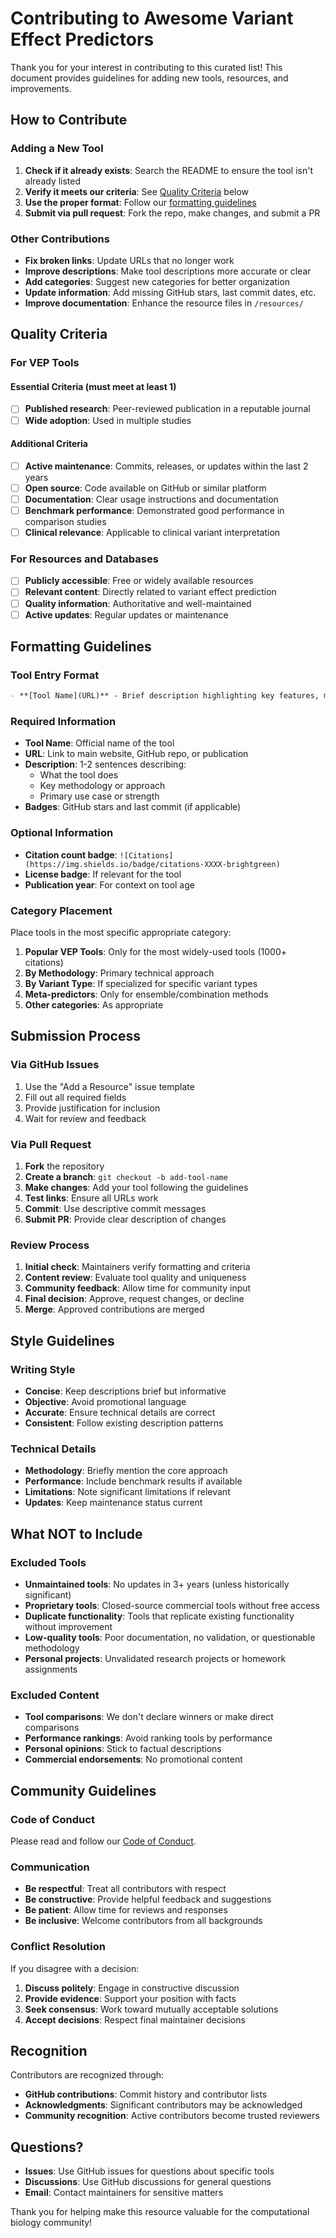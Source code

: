 # Contributing to Awesome Variant Effect Predictors

Thank you for your interest in contributing to this curated list! This document provides guidelines for adding new tools, resources, and improvements.

## How to Contribute

### Adding a New Tool

1. **Check if it already exists**: Search the README to ensure the tool isn't already listed
2. **Verify it meets our criteria**: See [Quality Criteria](#quality-criteria) below
3. **Use the proper format**: Follow our [formatting guidelines](#formatting-guidelines)
4. **Submit via pull request**: Fork the repo, make changes, and submit a PR

### Other Contributions

- **Fix broken links**: Update URLs that no longer work
- **Improve descriptions**: Make tool descriptions more accurate or clear
- **Add categories**: Suggest new categories for better organization
- **Update information**: Add missing GitHub stars, last commit dates, etc.
- **Improve documentation**: Enhance the resource files in `/resources/`

## Quality Criteria

### For VEP Tools

#### Essential Criteria (must meet at least 1)
- [ ] **Published research**: Peer-reviewed publication in a reputable journal
- [ ] **Wide adoption**: Used in multiple studies

#### Additional Criteria
- [ ] **Active maintenance**: Commits, releases, or updates within the last 2 years
- [ ] **Open source**: Code available on GitHub or similar platform
- [ ] **Documentation**: Clear usage instructions and documentation
- [ ] **Benchmark performance**: Demonstrated good performance in comparison studies
- [ ] **Clinical relevance**: Applicable to clinical variant interpretation

### For Resources and Databases

- [ ] **Publicly accessible**: Free or widely available resources
- [ ] **Relevant content**: Directly related to variant effect prediction
- [ ] **Quality information**: Authoritative and well-maintained
- [ ] **Active updates**: Regular updates or maintenance

## Formatting Guidelines

### Tool Entry Format

```markdown
- **[Tool Name](URL)** - Brief description highlighting key features, methodology, and use cases. ![GitHub stars](https://img.shields.io/github/stars/username/repo) ![Last commit](https://img.shields.io/github/last-commit/username/repo)
```

### Required Information

- **Tool Name**: Official name of the tool
- **URL**: Link to main website, GitHub repo, or publication
- **Description**: 1-2 sentences describing:
  - What the tool does
  - Key methodology or approach
  - Primary use case or strength
- **Badges**: GitHub stars and last commit (if applicable)

### Optional Information

- **Citation count badge**: `![Citations](https://img.shields.io/badge/citations-XXXX-brightgreen)`
- **License badge**: If relevant for the tool
- **Publication year**: For context on tool age

### Category Placement

Place tools in the most specific appropriate category:

1. **Popular VEP Tools**: Only for the most widely-used tools (1000+ citations)
2. **By Methodology**: Primary technical approach
3. **By Variant Type**: If specialized for specific variant types
4. **Meta-predictors**: Only for ensemble/combination methods
5. **Other categories**: As appropriate

## Submission Process

### Via GitHub Issues

1. Use the "Add a Resource" issue template
2. Fill out all required fields
3. Provide justification for inclusion
4. Wait for review and feedback

### Via Pull Request

1. **Fork** the repository
2. **Create a branch**: `git checkout -b add-tool-name`
3. **Make changes**: Add your tool following the guidelines
4. **Test links**: Ensure all URLs work
5. **Commit**: Use descriptive commit messages
6. **Submit PR**: Provide clear description of changes

### Review Process

1. **Initial check**: Maintainers verify formatting and criteria
2. **Content review**: Evaluate tool quality and uniqueness
3. **Community feedback**: Allow time for community input
4. **Final decision**: Approve, request changes, or decline
5. **Merge**: Approved contributions are merged

## Style Guidelines

### Writing Style

- **Concise**: Keep descriptions brief but informative
- **Objective**: Avoid promotional language
- **Accurate**: Ensure technical details are correct
- **Consistent**: Follow existing description patterns

### Technical Details

- **Methodology**: Briefly mention the core approach
- **Performance**: Include benchmark results if available
- **Limitations**: Note significant limitations if relevant
- **Updates**: Keep maintenance status current

## What NOT to Include

### Excluded Tools

- **Unmaintained tools**: No updates in 3+ years (unless historically significant)
- **Proprietary tools**: Closed-source commercial tools without free access
- **Duplicate functionality**: Tools that replicate existing functionality without improvement
- **Low-quality tools**: Poor documentation, no validation, or questionable methodology
- **Personal projects**: Unvalidated research projects or homework assignments

### Excluded Content

- **Tool comparisons**: We don't declare winners or make direct comparisons
- **Performance rankings**: Avoid ranking tools by performance
- **Personal opinions**: Stick to factual descriptions
- **Commercial endorsements**: No promotional content

## Community Guidelines

### Code of Conduct

Please read and follow our [Code of Conduct](CODE_OF_CONDUCT.md).

### Communication

- **Be respectful**: Treat all contributors with respect
- **Be constructive**: Provide helpful feedback and suggestions
- **Be patient**: Allow time for reviews and responses
- **Be inclusive**: Welcome contributors from all backgrounds

### Conflict Resolution

If you disagree with a decision:

1. **Discuss politely**: Engage in constructive discussion
2. **Provide evidence**: Support your position with facts
3. **Seek consensus**: Work toward mutually acceptable solutions
4. **Accept decisions**: Respect final maintainer decisions

## Recognition

Contributors are recognized through:

- **GitHub contributions**: Commit history and contributor lists
- **Acknowledgments**: Significant contributors may be acknowledged
- **Community recognition**: Active contributors become trusted reviewers

## Questions?

- **Issues**: Use GitHub issues for questions about specific tools
- **Discussions**: Use GitHub discussions for general questions
- **Email**: Contact maintainers for sensitive matters

Thank you for helping make this resource valuable for the computational biology community!
